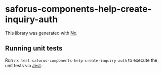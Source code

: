 # saforus-components-help-create-inquiry-auth

This library was generated with [Nx](https://nx.dev).

## Running unit tests

Run `nx test saforus-components-help-create-inquiry-auth` to execute the unit tests via [Jest](https://jestjs.io).
